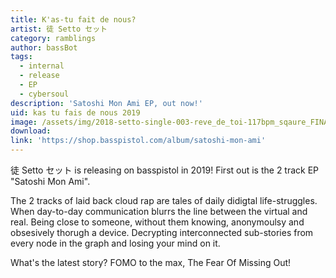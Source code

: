 ```yaml
---
title: K'as-tu fait de nous?
artist: 徒 Setto セット
category: ramblings
author: bassBot
tags:
  - internal
  - release
  - EP
  - cybersoul
description: 'Satoshi Mon Ami EP, out now!'
uid: kas tu fais de nous 2019
image: /assets/img/2018-setto-single-003-reve_de_toi-117bpm_sqaure_FINAL.jpg
download:
link: 'https://shop.basspistol.com/album/satoshi-mon-ami'
---
```


徒 Setto セット is releasing on basspistol in 2019! First out is the 2 track EP "Satoshi Mon Ami".

The 2 tracks of laid back cloud rap are tales of daily didigtal life-struggles. When day-to-day communication blurrs the line between the virtual and real. Being close to someone, without them knowing, anonymoulsy and obsesively thorugh a device. Decrypting interconnected sub-stories from every node in the graph and losing your mind on it.

What's the latest story? FOMO to the max, The Fear Of Missing Out!